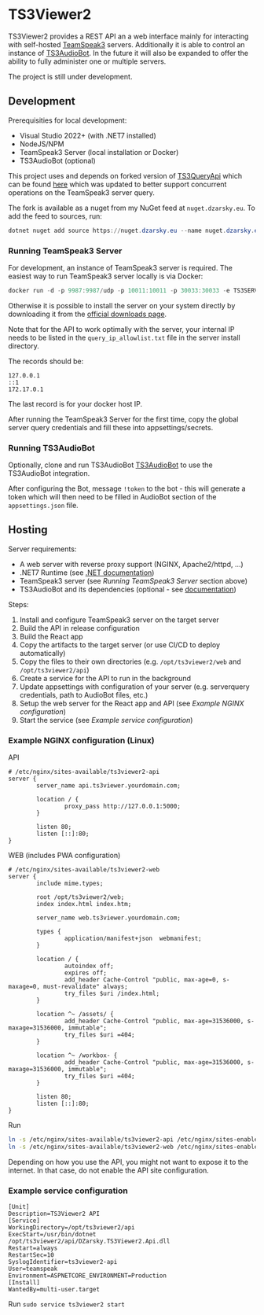 # TS3Viewer2

TS3Viewer2 provides a REST API an a web interface mainly for interacting with self-hosted [TeamSpeak3](https://www.teamspeak.com/en/) servers. Additionally it is able to control an instance of [TS3AudioBot](https://github.com/Splamy/TS3AudioBot). In the future it will also be expanded to offer the ability to fully administer one or multiple servers.

The project is still under development.

## Development

Prerequisities for local development:

- Visual Studio 2022+ (with .NET7 installed)
- NodeJS/NPM
- TeamSpeak3 Server (local installation or Docker)
- TS3AudioBot (optional)

This project uses and depends on forked version of [TS3QueryApi](https://github.com/nikeee/TeamSpeak3QueryApi) which can be found [here](https://github.com/Loupeznik/TeamSpeak3QueryApi) which was updated to better support concurrent operations on the TeamSpeak3 server query.

The fork is available as a nuget from my NuGet feed at `nuget.dzarsky.eu`. To add the feed to sources, run:

```powershell
dotnet nuget add source https://nuget.dzarsky.eu --name nuget.dzarsky.eu
```

### Running TeamSpeak3 Server

For development, an instance of TeamSpeak3 server is required. The easiest way to run TeamSpeak3 server locally is via Docker:

```powershell
docker run -d -p 9987:9987/udp -p 10011:10011 -p 30033:30033 -e TS3SERVER_LICENSE=accept teamspeak
```

Otherwise it is possible to install the server on your system directly by downloading it from the [official downloads page](https://www.teamspeak.com/en/downloads/#server).

Note that for the API to work optimally with the server, your internal IP needs to be listed in the `query_ip_allowlist.txt` file in the server install directory.

The records should be:

```text
127.0.0.1
::1
172.17.0.1
```

The last record is for your docker host IP.

After running the TeamSpeak3 Server for the first time, copy the global server query credentials and fill these into appsettings/secrets.

### Running TS3AudioBot

Optionally, clone and run TS3AudioBot [TS3AudioBot](https://github.com/Splamy/TS3AudioBot) to use the TS3AudioBot integration.

After configuring the Bot, message `!token` to the bot - this will generate a token which will then need to be filled in AudioBot section of the `appsettings.json` file.

## Hosting

Server requirements:

- A web server with reverse proxy support (NGINX, Apache2/httpd, ...)
- .NET7 Runtime (see [.NET documentation](https://learn.microsoft.com/en-us/dotnet/core/install/))
- TeamSpeak3 server (see *Running TeamSpeak3 Server* section above)
- TS3AudioBot and its dependencies (optional - see [documentation](https://github.com/Splamy/TS3AudioBot))

Steps:

1. Install and configure TeamSpeak3 server on the target server
2. Build the API in release configuration
3. Build the React app
4. Copy the artifacts to the target server (or use CI/CD to deploy automatically)
5. Copy the files to their own directories (e.g. `/opt/ts3viewer2/web` and `/opt/ts3viewer2/api`)
6. Create a service for the API to run in the background
7. Update appsettings with configuration of your server (e.g. serverquery credentials, path to AudioBot files, etc.)
8. Setup the web server for the React app and API (see *Example NGINX configuration*)
9. Start the service (see *Example service configuration*)

### Example NGINX configuration (Linux)

API

```text
# /etc/nginx/sites-available/ts3viewer2-api
server {
        server_name api.ts3viewer.yourdomain.com;

        location / {
                proxy_pass http://127.0.0.1:5000;
        }

        listen 80;
        listen [::]:80;
}
```

WEB (includes PWA configuration)

```text
# /etc/nginx/sites-available/ts3viewer2-web
server {
        include mime.types;

        root /opt/ts3viewer2/web;
        index index.html index.htm;

        server_name web.ts3viewer.yourdomain.com;

        types {
                application/manifest+json  webmanifest;
        }

        location / {
                autoindex off;
                expires off;
                add_header Cache-Control "public, max-age=0, s-maxage=0, must-revalidate" always;
                try_files $uri /index.html;
        }

        location ^~ /assets/ {
                add_header Cache-Control "public, max-age=31536000, s-maxage=31536000, immutable";
                try_files $uri =404;
        }

        location ^~ /workbox- {
                add_header Cache-Control "public, max-age=31536000, s-maxage=31536000, immutable";
                try_files $uri =404;
        }

        listen 80;
        listen [::]:80;
}
```

Run

```bash
ln -s /etc/nginx/sites-available/ts3viewer2-api /etc/nginx/sites-enabled/ts3viewer2-api 
ln -s /etc/nginx/sites-available/ts3viewer2-web /etc/nginx/sites-enabled/ts3viewer2-web 
```

Depending on how you use the API, you might not want to expose it to the internet. In that case, do not enable the API site configuration.

### Example service configuration

```text
[Unit]
Description=TS3Viewer2 API
[Service]
WorkingDirectory=/opt/ts3viewer2/api
ExecStart=/usr/bin/dotnet /opt/ts3viewer2/api/DZarsky.TS3Viewer2.Api.dll
Restart=always
RestartSec=10
SyslogIdentifier=ts3viewer2-api
User=teamspeak
Environment=ASPNETCORE_ENVIRONMENT=Production
[Install]
WantedBy=multi-user.target
```

Run `sudo service ts3viewer2 start`
